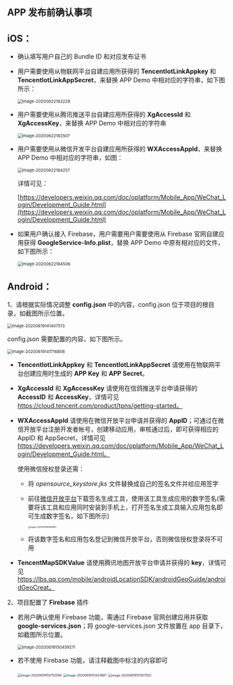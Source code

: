 ## APP 发布前确认事项   

## iOS：  

* 确认填写用户自己的 Bundle ID 和对应发布证书   

* 用户需要使用从物联网平台自建应用所获得的 **TencentIotLinkAppkey** 和 **TencentIotLinkAppSecret**，来替换 APP Demo 中相对应的字符串，如下图所示：
     
	<img src="https://main.qcloudimg.com/raw/81f747d7d3ad0e6285a9ebda0bb0c034/image-20200622182228.png" alt="image-20200622182228" style="zoom:67%;" />    
	

* 用户需要使用从腾讯推送平台自建应用所获得的 **XgAccessId** 和 **XgAccessKey**，来替换 APP Demo 中相对应的字符串     
	
	<img src="https://main.qcloudimg.com/raw/ae293ea8790abac2c956f77c1d62d18c/image-20200622182507.png" alt="image-20200622182507" style="zoom:67%;" />      
	   

* 用户需要使用从微信开发平台自建应用所获得的 **WXAccessAppId**，来替换 APP Demo 中相对应的字符串，如图：   
	
	<img src="https://main.qcloudimg.com/raw/72f8b8a7b4ccfd117abee395cd722c69/image-20200622184257.png" alt="image-20200622184257" style="zoom:67%;" />

    详情可见：   
	
	[https://developers.weixin.qq.com/doc/oplatform/Mobile_App/WeChat_Login/Development_Guide.html](https://developers.weixin.qq.com/doc/oplatform/Mobile_App/WeChat_Login/Development_Guide.html)       
	

* 如果用户确认接入 Firebase，用户需要用户需要使用从 Firebase 官网自建应用获得 **GoogleService-Info.plist**，替换 APP Demo 中原有相对应的文件，如下图所示：   
	
	<img src="https://main.qcloudimg.com/raw/7c17279a720b92ffb875e1b7ed46e89c/image-20200622184506.png" alt="image-20200622184506" style="zoom:67%;" />
  
## Android：   

1、请根据实际情况调整 **config.json** 中的内容，config.json 位于项目的根目录，如截图所示位置。

<img src="https://main.qcloudimg.com/raw/49cd7841a58e80f80db1dbf43e6f36e2/image-20200619141407513.png" alt="image-20200619141407513" style="zoom: 67%;" />

config.json 需要配置的内容，如下图所示。

<img src="https://main.qcloudimg.com/raw/fac17fd795422f4af24179fa6850a67d/image-20200619141716806.png" alt="image-20200619141716806" style="zoom:67%;" />

* **TencentIotLinkAppkey** 和 **TencentIotLinkAppSecret** 请使用在物联网平台创建应用时生成的 **APP Key** 和 **APP Secret**。     

* **XgAccessId** 和 **XgAccessKey** 请使用在信鸽推送平台申请获得的 **AccessID** 和 **AccessKey**，详情可见 https://cloud.tencent.com/product/tpns/getting-started。   

* **WXAccessAppId** 请使用在微信开放平台申请并获得的 **AppID**；可通过在微信开放平台注册开发者帐号，创建移动应用，审核通过后，即可获得相应的 AppID 和 AppSecret，详情可见 https://developers.weixin.qq.com/doc/oplatform/Mobile_App/WeChat_Login/Development_Guide.html。

  使用微信授权登录还需：

  - 将 *opensource_keystore.jks* 文件替换成自己的签名文件并给应用签字

  - 前往[微信开放平台](https://developers.weixin.qq.com/doc/oplatform/Downloads/Android_Resource.html)下载签名生成工具，使用该工具生成应用的数字签名(需要将该工具和应用同时安装到手机上，打开签名生成工具输入应用包名即可生成数字签名，如下图所示)

    <img src="https://main.qcloudimg.com/raw/b83597a8f1c676d8cd6312cf2694153b/image-20200619162858817.png" alt="image-20200619162858817" style="zoom: 33%;" />

  - 将该数字签名和应用包名登记到微信开放平台，否则微信授权登录将不可用

* **TencentMapSDKValue** 请使用腾讯地图开放平台申请并获得的 **key**，详情可见 https://lbs.qq.com/mobile/androidLocationSDK/androidGeoGuide/androidGeoCreat。



2、项目配置了 **Firebase** 插件

* 若用户确认使用 Firebase 功能，需通过 Firebase 官网创建应用并获取 **google-services.json**；将 google-services.json 文件放置在 app 目录下，如截图所示位置。

  <img src="https://main.qcloudimg.com/raw/76bf90532ea498a57a7280cf3ce5e165/image-20200619150459211.png" alt="image-20200619150459211" style="zoom:67%;" />

* 若不使用 Firebase 功能，请注释截图中标注的内容即可

  <img src="https://main.qcloudimg.com/raw/18586d6e1d6a46b3be59478f3efcee82/image-20200619150752594.png" alt="image-20200619150752594" style="zoom: 50%;" />

  <img src="https://main.qcloudimg.com/raw/47bdd7ccf15ad948b26617b9fb5afe6a/image-20200619151433681.png" alt="image-20200619151433681" style="zoom: 50%;" />

  <img src="https://main.qcloudimg.com/raw/07864363b6d518597bd6857c55516265/image-20200619151507503.png" alt="image-20200619151507503" style="zoom: 50%;" />